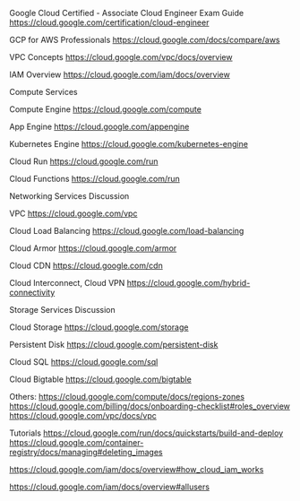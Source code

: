 Google Cloud Certified - Associate Cloud Engineer Exam Guide
https://cloud.google.com/certification/cloud-engineer 

GCP for AWS Professionals
https://cloud.google.com/docs/compare/aws 

VPC Concepts
https://cloud.google.com/vpc/docs/overview 

IAM Overview
https://cloud.google.com/iam/docs/overview 


Compute Services

Compute Engine
https://cloud.google.com/compute 

App Engine
https://cloud.google.com/appengine 

Kubernetes Engine
https://cloud.google.com/kubernetes-engine 

Cloud Run
https://cloud.google.com/run

Cloud Functions
https://cloud.google.com/run

Networking Services Discussion

VPC
https://cloud.google.com/vpc 

Cloud Load Balancing
https://cloud.google.com/load-balancing 

Cloud Armor
https://cloud.google.com/armor 

Cloud CDN
https://cloud.google.com/cdn

Cloud Interconnect, Cloud VPN 
https://cloud.google.com/hybrid-connectivity 

Storage Services Discussion

Cloud Storage
https://cloud.google.com/storage 

Persistent Disk
https://cloud.google.com/persistent-disk 

Cloud SQL
https://cloud.google.com/sql 

Cloud Bigtable
https://cloud.google.com/bigtable 

Others:
https://cloud.google.com/compute/docs/regions-zones
https://cloud.google.com/billing/docs/onboarding-checklist#roles_overview
https://cloud.google.com/vpc/docs/vpc

Tutorials
https://cloud.google.com/run/docs/quickstarts/build-and-deploy
https://cloud.google.com/container-registry/docs/managing#deleting_images

https://cloud.google.com/iam/docs/overview#how_cloud_iam_works 

 https://cloud.google.com/iam/docs/overview#allusers